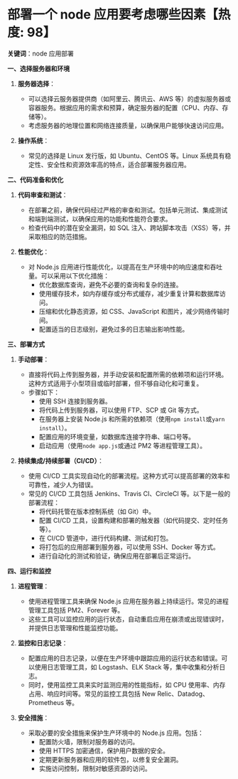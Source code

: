 # 部署一个 node 应用要考虑哪些因素【热度: 98】

**关键词**：node 应用部署

**一、选择服务器和环境**

1. **服务器选择**：

   - 可以选择云服务器提供商（如阿里云、腾讯云、AWS 等）的虚拟服务器或容器服务。根据应用的需求和预算，确定服务器的配置（CPU、内存、存储等）。
   - 考虑服务器的地理位置和网络连接质量，以确保用户能够快速访问应用。

2. **操作系统**：
   - 常见的选择是 Linux 发行版，如 Ubuntu、CentOS 等。Linux 系统具有稳定性、安全性和资源效率高的特点，适合部署服务器应用。

**二、代码准备和优化**

1. **代码审查和测试**：

   - 在部署之前，确保代码经过严格的审查和测试。包括单元测试、集成测试和端到端测试，以确保应用的功能和性能符合要求。
   - 检查代码中的潜在安全漏洞，如 SQL 注入、跨站脚本攻击（XSS）等，并采取相应的防范措施。

2. **性能优化**：
   - 对 Node.js 应用进行性能优化，以提高在生产环境中的响应速度和吞吐量。可以采用以下优化措施：
     - 优化数据库查询，避免不必要的查询和复杂的连接。
     - 使用缓存技术，如内存缓存或分布式缓存，减少重复计算和数据库访问。
     - 压缩和优化静态资源，如 CSS、JavaScript 和图片，减少网络传输时间。
     - 配置适当的日志级别，避免过多的日志输出影响性能。

**三、部署方式**

1. **手动部署**：

   - 直接将代码上传到服务器，并手动安装和配置所需的依赖项和运行环境。这种方式适用于小型项目或临时部署，但不够自动化和可重复。
   - 步骤如下：
     - 使用 SSH 连接到服务器。
     - 将代码上传到服务器，可以使用 FTP、SCP 或 Git 等方式。
     - 在服务器上安装 Node.js 和所需的依赖项（使用`npm install`或`yarn install`）。
     - 配置应用的环境变量，如数据库连接字符串、端口号等。
     - 启动应用（使用`node app.js`或通过 PM2 等进程管理工具）。

2. **持续集成/持续部署（CI/CD）**：
   - 使用 CI/CD 工具实现自动化的部署流程。这种方式可以提高部署的效率和可靠性，减少人为错误。
   - 常见的 CI/CD 工具包括 Jenkins、Travis CI、CircleCI 等。以下是一般的部署流程：
     - 将代码托管在版本控制系统（如 Git）中。
     - 配置 CI/CD 工具，设置构建和部署的触发器（如代码提交、定时任务等）。
     - 在 CI/CD 管道中，进行代码构建、测试和打包。
     - 将打包后的应用部署到服务器，可以使用 SSH、Docker 等方式。
     - 进行自动化的测试和验证，确保应用在部署后正常运行。

**四、运行和监控**

1. **进程管理**：

   - 使用进程管理工具来确保 Node.js 应用在服务器上持续运行。常见的进程管理工具包括 PM2、Forever 等。
   - 这些工具可以监控应用的运行状态，自动重启应用在崩溃或出现错误时，并提供日志管理和性能监控功能。

2. **监控和日志记录**：

   - 配置应用的日志记录，以便在生产环境中跟踪应用的运行状态和错误。可以使用日志管理工具，如 Logstash、ELK Stack 等，集中收集和分析日志。
   - 同时，使用监控工具来实时监测应用的性能指标，如 CPU 使用率、内存占用、响应时间等。常见的监控工具包括 New Relic、Datadog、Prometheus 等。

3. **安全措施**：
   - 采取必要的安全措施来保护生产环境中的 Node.js 应用。包括：
     - 配置防火墙，限制对服务器的访问。
     - 使用 HTTPS 加密通信，保护用户数据的安全。
     - 定期更新服务器和应用的软件包，以修复安全漏洞。
     - 实施访问控制，限制对敏感资源的访问。